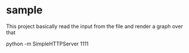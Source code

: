 # sample

This project basically read the input from the file and render a graph over that

python -m SimpleHTTPServer 1111